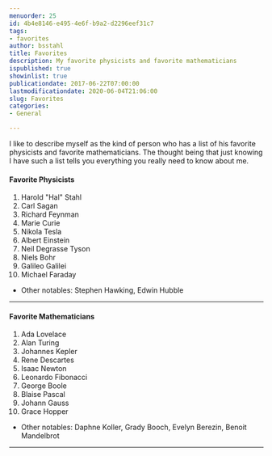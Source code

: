 ```yaml
---
menuorder: 25
id: 4b4e8146-e495-4e6f-b9a2-d2296eef31c7
tags:
- favorites
author: bsstahl
title: Favorites
description: My favorite physicists and favorite mathematicians
ispublished: true
showinlist: true
publicationdate: 2017-06-22T07:00:00
lastmodificationdate: 2020-06-04T21:06:00
slug: Favorites
categories:
- General

---
```

I like to describe myself as the kind of person who has a list of his favorite physicists and favorite mathematicians. The thought being that just knowing I have such a list tells you everything you really need to know about me.


#### Favorite Physicists

1. Harold "Hal" Stahl
1. Carl Sagan
1. Richard Feynman
1. Marie Curie
1. Nikola Tesla
1. Albert Einstein
1. Neil Degrasse Tyson
1. Niels Bohr
1. Galileo Galilei
1. Michael Faraday

* Other notables: Stephen Hawking, Edwin Hubble

---

#### Favorite Mathematicians

1. Ada Lovelace
1. Alan Turing
1. Johannes Kepler
1. Rene Descartes
1. Isaac Newton
1. Leonardo Fibonacci
1. George Boole
1. Blaise Pascal
1. Johann Gauss
1. Grace Hopper

* Other notables: Daphne Koller, Grady Booch, Evelyn Berezin, Benoit Mandelbrot

---


